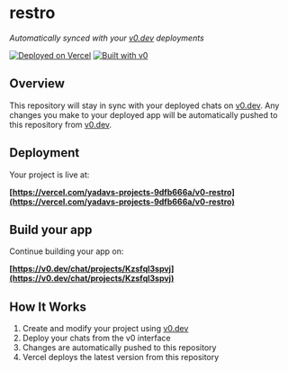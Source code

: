 # restro

*Automatically synced with your [v0.dev](https://v0.dev) deployments*

[![Deployed on Vercel](https://img.shields.io/badge/Deployed%20on-Vercel-black?style=for-the-badge&logo=vercel)](https://vercel.com/yadavs-projects-9dfb666a/v0-restro)
[![Built with v0](https://img.shields.io/badge/Built%20with-v0.dev-black?style=for-the-badge)](https://v0.dev/chat/projects/Kzsfql3spvj)

## Overview

This repository will stay in sync with your deployed chats on [v0.dev](https://v0.dev).
Any changes you make to your deployed app will be automatically pushed to this repository from [v0.dev](https://v0.dev).

## Deployment

Your project is live at:

**[https://vercel.com/yadavs-projects-9dfb666a/v0-restro](https://vercel.com/yadavs-projects-9dfb666a/v0-restro)**

## Build your app

Continue building your app on:

**[https://v0.dev/chat/projects/Kzsfql3spvj](https://v0.dev/chat/projects/Kzsfql3spvj)**

## How It Works

1. Create and modify your project using [v0.dev](https://v0.dev)
2. Deploy your chats from the v0 interface
3. Changes are automatically pushed to this repository
4. Vercel deploys the latest version from this repository